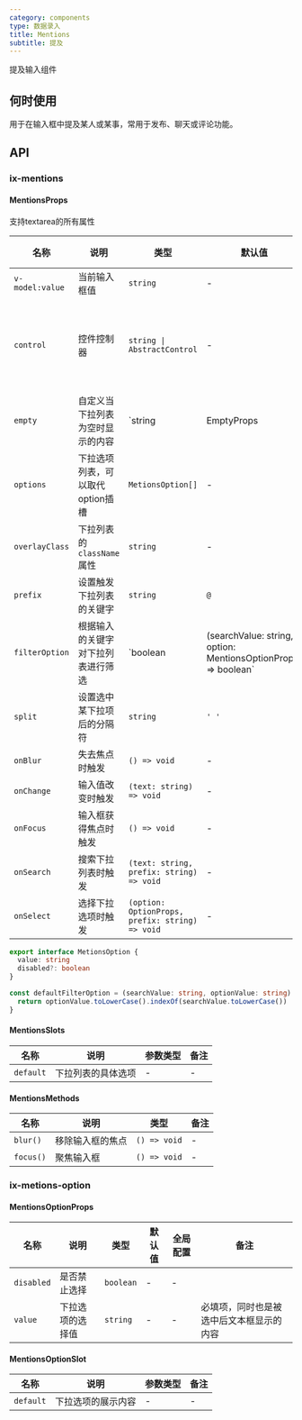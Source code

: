 ```yaml
---
category: components
type: 数据录入
title: Mentions
subtitle: 提及
---
```


提及输入组件

## 何时使用

用于在输入框中提及某人或某事，常用于发布、聊天或评论功能。

## API

### ix-mentions

#### MentionsProps

支持textarea的所有属性

| 名称             | 说明                               | 类型                                                         | 默认值 | 全局配置 | 备注                                                         |
| ---------------- | ---------------------------------- | ------------------------------------------------------------ | ------ | -------- | ------------------------------------------------------------ |
| `v-model:value` | 当前输入框值                       | `string`                                                     | -      | -        | -                                                            |
| `control`       | 控件控制器                         | `string \| AbstractControl`                                  | -      | -        | 当存在 `control` 时, <br />控件将由 `AbstractControl` 完全控制，<br />此时 `value` 会失效 |
| `empty`         | 自定义当下拉列表为空时显示的内容   | `string | EmptyProps | #empty`                               | -      | -        | -                                                            |
| `options`        | 下拉选项列表，可以取代 option插槽  | `MetionsOption[]`                                            | -      | -        | -                                                            |
| `overlayClass`   | 下拉列表的 `className` 属性        | `string`                                                     | -      | -        | -                                                            |
| `prefix`         | 设置触发下拉列表的关键字           | `string`                                                     | `@`    | ✅        | -                                                            |
| `filterOption`   | 根据输入的关键字对下拉列表进行筛选 | `boolean | (searchValue: string, option: MentionsOptionProps) => boolean` | `true` | -        | 为 `true` 时使用 `defaultFilterFn`, 如果使用远程搜索，应该设置为 `false` |
| `split`          | 设置选中某下拉项后的分隔符         | `string`                                                     | `' '`  | ✅        | -                                                            |
| `onBlur`         | 失去焦点时触发                     | `() => void`                                                 | -      | -        | -                                                            |
| `onChange`       | 输入值改变时触发                   | `(text: string) => void`                                     | -      | -        | -                                                            |
| `onFocus`        | 输入框获得焦点时触发               | `() => void`                                                 | -      | -        | -                                                            |
| `onSearch`       | 搜索下拉列表时触发                 | `(text: string, prefix: string) => void`                     | -      | -        | -                                                            |
| `onSelect`       | 选择下拉选项时触发                 | `(option: OptionProps, prefix: string) => void`              | -      | -        | -

```ts
export interface MetionsOption {
  value: string
  disabled?: boolean
}

const defaultFilterOption = (searchValue: string, optionValue: string): boolean => {
  return optionValue.toLowerCase().indexOf(searchValue.toLowerCase()) !== -1
}

```

#### MentionsSlots

| 名称      | 说明               | 参数类型 | 备注 |
| --------- | ------------------ | -------- | ---- |
| `default` | 下拉列表的具体选项 | -        | -    |

#### MentionsMethods

| 名称      | 说明             | 类型         | 备注 |
| --------- | ---------------- | ------------ | ---- |
| `blur()`  | 移除输入框的焦点 | `() => void` | -    |
| `focus()` | 聚焦输入框       | `() => void` | -    |

### ix-metions-option

#### MentionsOptionProps

| 名称    | 说明               | 类型                | 默认值 | 全局配置 | 备注                                     |
| ------- | ------------------ | ------------------- | ------ | -------- | ---------------------------------------- |
| `disabled` | 是否禁止选择 | `boolean` | -      | -        |                                        |
| `value` | 下拉选项的选择值   | `string`            | -      | -        |必填项，同时也是被选中后文本框显示的内容        |

#### MentionsOptionSlot

| 名称      | 说明               | 参数类型 | 备注 |
| --------- | ------------------ | -------- | ---- |
| `default` | 下拉选项的展示内容   | -        | -    |
